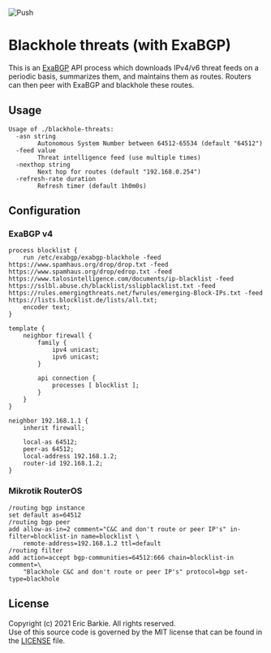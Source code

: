 ![Push](https://github.com/ebarkie/blackhole-threats/workflows/Push/badge.svg)

# Blackhole threats (with ExaBGP)

This is an [ExaBGP](https://github.com/Exa-Networks/exabgp) API process which
downloads IPv4/v6 threat feeds on a periodic basis, summarizes them, and
maintains them as routes.  Routers can then peer with ExaBGP and blackhole
these routes.

## Usage

```
Usage of ./blackhole-threats:
  -asn string
    	Autonomous System Number between 64512-65534 (default "64512")
  -feed value
    	Threat intelligence feed (use multiple times)
  -nexthop string
    	Next hop for routes (default "192.168.0.254")
  -refresh-rate duration
    	Refresh timer (default 1h0m0s)
```

## Configuration

### ExaBGP v4

```
process blocklist {
	run /etc/exabgp/exabgp-blackhole -feed https://www.spamhaus.org/drop/drop.txt -feed https://www.spamhaus.org/drop/edrop.txt -feed https://www.talosintelligence.com/documents/ip-blacklist -feed https://sslbl.abuse.ch/blacklist/sslipblacklist.txt -feed https://rules.emergingthreats.net/fwrules/emerging-Block-IPs.txt -feed https://lists.blocklist.de/lists/all.txt;
	encoder text;
}

template {
	neighbor firewall {
		family {
			ipv4 unicast;
			ipv6 unicast;
		}

		api connection {
			processes [ blocklist ];
		}
	}
}

neighbor 192.168.1.1 {
	inherit firewall;

	local-as 64512;
	peer-as 64512;
	local-address 192.168.1.2;
	router-id 192.168.1.2;
}
```

### Mikrotik RouterOS

```
/routing bgp instance
set default as=64512
/routing bgp peer
add allow-as-in=2 comment="C&C and don't route or peer IP's" in-filter=blocklist-in name=blocklist \
    remote-address=192.168.1.2 ttl=default
/routing filter
add action=accept bgp-communities=64512:666 chain=blocklist-in comment=\
    "Blackhole C&C and don't route or peer IP's" protocol=bgp set-type=blackhole
```

## License

Copyright (c) 2021 Eric Barkie. All rights reserved.  
Use of this source code is governed by the MIT license
that can be found in the [LICENSE](LICENSE) file.
